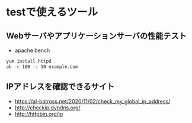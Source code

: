 # testで使えるツール

## Webサーバやアプリケーションサーバの性能テスト

* apache bench

```sh
yum install httpd
ab -n 100 -c 10 example.com
```

## IPアドレスを確認できるサイト

* https://al-batross.net/2020/11/02/check_my_global_ip_address/
* http://checkip.dyndns.org/
* http://httpbin.org/ip
